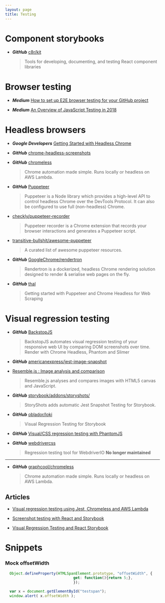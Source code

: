 ```yaml
---
layout: page
title: Testing
---
```


# Component storybooks

* ***GitHub*** [c8r/kit](https://github.com/c8r/kit)
  > Tools for developing, documenting, and testing React component libraries

# Browser testing

* ***Medium*** [How to set up E2E browser testing for your GitHub project](https://hackernoon.com/how-to-set-up-e2e-browser-testing-for-your-github-project-89c24e15a84#.k0ww3req1)

* ***Medium*** [An Overview of JavaScript Testing in 2018](https://medium.com/welldone-software/an-overview-of-javascript-testing-in-2018-f68950900bc3)

# Headless browsers

* ***Google Developers*** [Getting Started with Headless Chrome](https://developers.google.com/web/updates/2017/04/headless-chrome)

* ***GitHub*** [chrome-headless-screenshots](https://github.com/schnerd/chrome-headless-screenshots)

* ***GitHub*** [chromeless](https://github.com/graphcool/chromeless)
  > Chrome automation made simple. Runs locally or headless on AWS Lambda.

* ***GitHub*** [Puppeteer](https://github.com/GoogleChrome/puppeteer)
  > Puppeteer is a Node library which provides a high-level API to control headless Chrome over the DevTools Protocol. It can also be configured to use full (non-headless) Chrome.

* [checkly/puppeteer-recorder](https://github.com/checkly/puppeteer-recorder)
  > Puppeteer recorder is a Chrome extension that records your browser interactions and generates a Puppeteer script.

* [transitive-bullshit/awesome-puppeteer](https://github.com/transitive-bullshit/awesome-puppeteer)
  > A curated list of awesome puppeteer resources.

* ***GitHub*** [GoogleChrome/rendertron](https://github.com/GoogleChrome/rendertron)
  > Rendertron is a dockerized, headless Chrome rendering solution designed to render & serialise web pages on the fly.

* ***GitHub*** [thal](https://github.com/emadehsan/thal)
  > Getting started with Puppeteer and Chrome Headless for Web Scraping

# Visual regression testing

* ***GitHub*** [BackstopJS](https://github.com/garris/BackstopJS)
  > BackstopJS automates visual regression testing of your responsive web UI by comparing DOM screenshots over time.
  > Render with Chrome Headless, Phantom and Slimer
  
* ***GitHub*** [americanexpress/jest-image-snapshot](https://github.com/americanexpress/jest-image-snapshot)

* [Resemble.js : Image analysis and comparison](https://huddle.github.io/Resemble.js/)
  > Resemble.js analyses and compares images with HTML5 canvas and JavaScript.

* ***GitHub*** [storybook/addons/storyshots/](https://github.com/storybooks/storybook/tree/master/addons/storyshots)
  > StoryShots adds automatic Jest Snapshot Testing for Storybook.

* ***GitHub*** [oblador/loki](https://github.com/oblador/loki)
  > Visual Regression Testing for Storybook

* ***GitHub*** [Visual/CSS regression testing with PhantomJS](https://github.com/Huddle/PhantomCSS)

* ***GitHub*** [webdrivercss](https://github.com/webdriverio/webdrivercss)
  > Regression testing tool for WebdriverIO
  > **No longer maintained**

---

* ***GitHub*** [graphcool/chromeless](https://github.com/graphcool/chromeless)
  > Chrome automation made simple. Runs locally or headless on AWS Lambda.

## Articles

* [Visual regression testing using Jest, Chromeless and AWS Lambda](https://novemberfive.co/blog/visual-regression-testing-jest-chromeless-lambda/)

* [Screenshot testing with React and Storybook](https://medium.com/bleeding-edge/screenshot-testing-with-react-and-storybook-19ab7e49ec92)

* [Visual Regression Testing and React Storybook](https://www.robinwieruch.de/visual-regression-testing-react-storybook/)

# Snippets

### Mock offsetWidth

```js
  Object.defineProperty(HTMLSpanElement.prototype, "offsetWidth", {
							   get: function(){return 5;},
                               });

  var x = document.getElementById("testspan");
  window.alert( x.offsetWidth );
```
